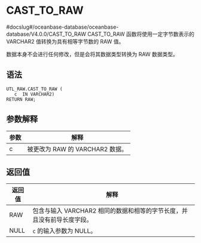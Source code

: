 CAST_TO_RAW 
================================
#docslug#/oceanbase-database/oceanbase-database/V4.0.0/CAST_TO_RAW
CAST_TO_RAW 函数将使用一定字节数表示的 VARCHAR2 值转换为具有相等字节数的 RAW 值。 

数据本身不会进行任何修改，但是会将其数据类型转换为 RAW 数据类型。

语法 
-----------

```unknow
UTL_RAW.CAST_TO_RAW (
   c  IN VARCHAR2) 
RETURN RAW;
```



参数解释 
-------------



| **参数** |         **解释**          |
|--------|-------------------------|
| c      | 被更改为 RAW 的 VARCHAR2 数据。 |



返回值 
------------



| **返回值** |                  **解释**                  |
|---------|------------------------------------------|
| RAW     | 包含与输入 VARCHAR2 相同的数据和相等的字节长度，并且没有前导长度字段。 |
| NULL    | `c` 的输入参数为 NULL。                         |



